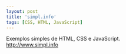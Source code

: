 ```yaml
---
layout: post
title: 'simpl.info'
tags: [CSS, HTML, JavaScript]
---
```


Exemplos simples de HTML, CSS e JavaScript.<br>
<http://www.simpl.info>
